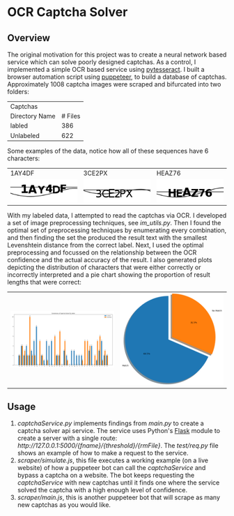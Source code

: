 # OCR Captcha Solver

## Overview

The original motivation for this project was to create a neural network based service which can solve poorly designed captchas.  As a control, I implemented a simple OCR based service using <a href="https://pypi.org/project/pytesseract/">pytesseract</a>.  I built a browser automation script using <a href="https://github.com/puppeteer/puppeteer">puppeteer</a>, to build a database of captchas.  Approximately 1008 captcha images were scraped and bifurcated into two folders:

<table>
<tbody>
  <tr><td colspan=2>Captchas</td></tr>
  <tr><td >Directory Name</td><td># Files</td></tr>
  <tr><td >labled</td><td>386</td></tr>
  <tr><td >Unlabeled</td><td>622</td></tr>
</tbody>
</table>

Some examples of the data, notice how all of these sequences have 6 characters:
<table>
  <tbody>
    <tr><td>1AY4DF</td><td>3CE2PX</td><td>HEAZ76</td></tr>
    <tr>
    <td>
      <img src="https://github.com/nps6-uwf/CaptchaBypass/blob/main/OCR%20Captcha%20Solver/figures/1ay4df.png?raw=true"></img>
    </td>
    <td>
      <img src="https://github.com/nps6-uwf/CaptchaBypass/blob/main/OCR%20Captcha%20Solver/figures/3ce2px.png?raw=true"></img>
    </td>
    <td>
      <img src="https://github.com/nps6-uwf/CaptchaBypass/blob/main/OCR%20Captcha%20Solver/figures/heaz76.png?raw=true"></img>
    </td>
    </tr>
  </tbody>
</table>

With my labeled data, I attempted to read the captchas via OCR.  I developed a set of image preprocessing techniques, see <i>im_utils.py</i>.  Then I found the optimal set of preprocessing techniques by enumerating every combination, and then finding the set the produced the result text with the smallest Levenshtein distance from the correct label.  Next, I used the optimal preprocessing and focussed on the relationship between the OCR confidence and the actual accuracy of the result.  I also generated plots depicting the distribution of characters that were either correctly or incorrectly interpreted and a pie chart showing the proportion of result lengths that were correct:

<table>
  <tbody>
    <tr>
    <td><img src="https://github.com/nps6-uwf/CaptchaBypass/blob/main/OCR%20Captcha%20Solver/figures/correctCharacterDistribution.PNG?raw=true"></img></td>
    <td><img src="https://github.com/nps6-uwf/CaptchaBypass/blob/main/OCR%20Captcha%20Solver/figures/lengthDistribution.PNG?raw=true"></img></td>
    </tr>
  </tbody>
</table>

## Usage

<ol>
<li>
  <i>captchaService.py</i> implements findings from <i>main.py</i> to create a captcha solver api service.  The service uses Python's <a href="https://flask.palletsprojects.com/en/2.0.x/">Flask</a> module to create a server with a single route: <i>http://127.0.0.1:5000/{fname}/{threshold}/{rmFile}</i>.  The <i>test/req.py</i> file shows an example of how to make a request to the service.  
  </li>
  <li>
    <i>scraper/simulate.js</i>, this file executes a working example (on a live website) of how a puppeteer bot can call the <i>captchaService</i> and bypass a captcha on a    website.  The bot keeps requesting the <i>captchaService</i> with new captchas until it finds one where the service solved the captcha with a high enough level of confidence.  
  </li>
  <li>
    <i>scraper/main.js</i>, this is another puppeteer bot that will scrape as many new captchas as you would like.
  </li>
</ol>
